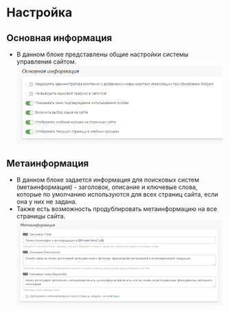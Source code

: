 # Настройка

## Основная информация
* В данном блоке представлены общие настройки системы управления сайтом.
![](../_media/cms/cms31.png ':size=50%')

## Метаинформация
* В данном блоке задается информация для поисковых систем (метаинформация) - заголовок, описание и ключевые слова, которые по умолчанию используются для всех страниц сайта, если она у них не задана.
* Также есть возможность продублировать метаинформацию на все страницы сайта.
![](../_media/cms/cms32.png ':size=70%')